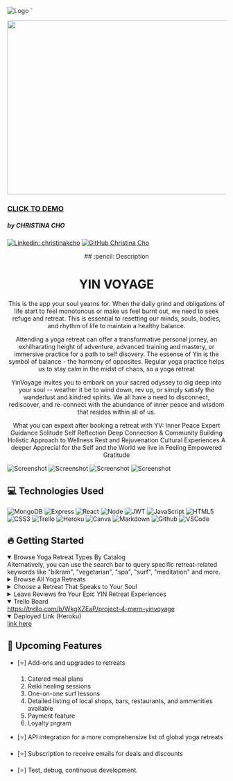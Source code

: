 ![Logo](https://i0.wp.com/totemsurftribe.files.wordpress.com/2024/05/screenshot-2024-05-07-at-8.05.35e280afpm.png?ssl=1)
`
<div>
  <img src="https://images.unsplash.com/photo-1544367567-0f2fcb009e0b?w=1200&auto=format&fit=crop&q=60&ixlib=rb-4.0.3&ixid=M3wxMjA3fDB8MHxjb2xsZWN0aW9uLXBhZ2V8NXwyNDQzMzE4M3x8ZW58MHx8fHx8" width="800" height="400">
</div>

### [CLICK TO DEMO](https://yin-voyage-388cec4a1d07.herokuapp.com/)

##### by CHRISTINA CHO

[![Linkedin: christinakcho](https://img.shields.io/badge/-Christina%20Cho-blue?style=flat-square&logo=Linkedin&logoColor=white&link=https://www.linkedin.com/in/christinakcho/)](https://www.linkedin.com/in/christinakcho/)
[![GitHub Christina Cho](https://img.shields.io/github/followers/chochristinak?label=follow&style=social)](https://github.com/chochristinak)

  <div id="description" align="center">
    ## :pencil: Description
<h1>YIN VOYAGE</h1>
This is the app your soul yearns for. When the daily grind and obligations of life start to feel monotonous or make us feel burnt out, we need to seek refuge and retreat. This is essential to resetting our minds, souls, bodies, and rhythm of life to maintain a healthy balance.

Attending a yoga retreat can offer a transformative personal jorney, an exhilharating height of adventure, advanced training and mastery, or immersive practice for a path to self disovery. The essense of Yin is the symbol of balance - the harmony of opposites. Regular yoga practice helps us to stay calm in the midst of chaos, so a yoga retreat

YinVoyage invites you to embark on your sacred odyssey to dig deep into your soul -- weather it be to wind down, rev up, or simply satisfy the wanderlust and kindred spirits. We all have a need to disconnect, rediscover, and re-connect with the abundance of inner peace and wisdom that resides within all of us.

What you can expext after booking a retreat with YV:
Inner Peace
Expert Guidance
Solitude
Self Reflection
Deep Connection & Community Building
Holistic Approach to Wellness
Rest and Rejuvenation
Cultural Experiences
A deeper Apprecial for the Self and the World we live in
Feeling Empowered
Gratitude

  </div>

![Screenshot](https://totemsurftribe.files.wordpress.com/2024/05/screenshot-2024-05-07-at-10.16.37e280afpm.png?resize=438%2C438)
![Screenshot](https://totemsurftribe.files.wordpress.com/2024/05/screenshot-2024-05-07-at-10.17.00e280afpm.png?resize=438%2C438)
![Screenshot](https://i0.wp.com/totemsurftribe.files.wordpress.com/2024/05/screenshot-2024-05-08-at-5.54.16e280afam.png?ssl=1)
![Screenshot](https://totemsurftribe.files.wordpress.com/2024/05/screenshot-2024-05-07-at-10.15.55e280afpm.png?resize=438%2C438)

## :computer: Technologies Used

![MongoDB](https://img.shields.io/badge/-MongoDB-05122A?style=flat&logo=mongodb)
![Express](https://img.shields.io/badge/-Express-05122A?style=flat&logo=express)
![React](https://img.shields.io/badge/-React-05122A?style=flat&logo=react)
![Node](https://img.shields.io/badge/-Node.js-05122A?style=flat&logo=node.js)
![JWT](https://img.shields.io/badge/-JSON_Web_Tokens-05122A?style=flat&logo=jsonwebtokens)
![JavaScript](https://img.shields.io/badge/-JavaScript-05122A?style=flat&logo=javascript)
![HTML5](https://img.shields.io/badge/-HTML5-05122A?style=flat&logo=html5)
![CSS3](https://img.shields.io/badge/-CSS-05122A?style=flat&logo=css3)
![Trello](https://img.shields.io/badge/-Trello-05122A?style=flat&logo=trello)
![Heroku](https://img.shields.io/badge/-Heroku-05122A?style=flat&logo=heroku)
![Canva](https://img.shields.io/badge/-Canva-05122A?style=flat&logo=canva)
![Markdown](https://img.shields.io/badge/-Markdown-05122A?style=flat&logo=markdown)
![Github](https://img.shields.io/badge/-GitHub-05122A?style=flat&logo=github)
![VSCode](https://img.shields.io/badge/-VS_Code-05122A?style=flat&logo=visualstudio)

## :fire: Getting Started

<details open>
  <summary> Browse Yoga Retreat Types By Catalog </summary>
    Alternatively, you can use the search bar to query specific retreat-related keywords like "bikram", "vegetarian", "spa", "surf", "meditation" and more.
</details>

<details>
  <summary> Browse All Yoga Retreats </summary>
   See Detailed information for each retreat
</details>

<details>
  <summary> Choose a Retreat That Speaks to Your Soul</summary>
   Reserve your spot and get a booking confirmation number.
</details>

<details>
  <summary> Leave Reviews fro Your Epic YIN Retreat Experiences</summary>
   Say great things, bad things, all things. Be honest. 
</details>

<details open>
  <summary> Trello Board </summary>
  <a href="https://trello.com/b/WkgXZEaP/project-4-mern-yinvoyage"
    > https://trello.com/b/WkgXZEaP/project-4-mern-yinvoyage </a
  >
</details>

<details open>
  <summary> Deployed Link (Heroku) </summary>
  <a href=" link here"
    > link here </a
  >
</details>

## :satellite: Upcoming Features

- [:star:] Add-ons and upgrades to retreats 
    1. Catered meal plans 
    2. Reiki healing sessions 
    3. One-on-one surf lessons 
    4. Detailed listing of local shops, bars, restaurants, and ammenities available
    5. Payment feature 
    6. Loyalty prgram

- [:star:] API integration for a more comprehensive list of global yoga retreats
- [:star:] Subscription to receive emails for deals and discounts
- [:star:] Test, debug, continuous development. 

